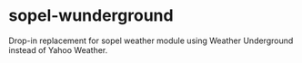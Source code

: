 # sopel-wunderground
Drop-in replacement for sopel weather module using Weather Underground instead of Yahoo Weather.
